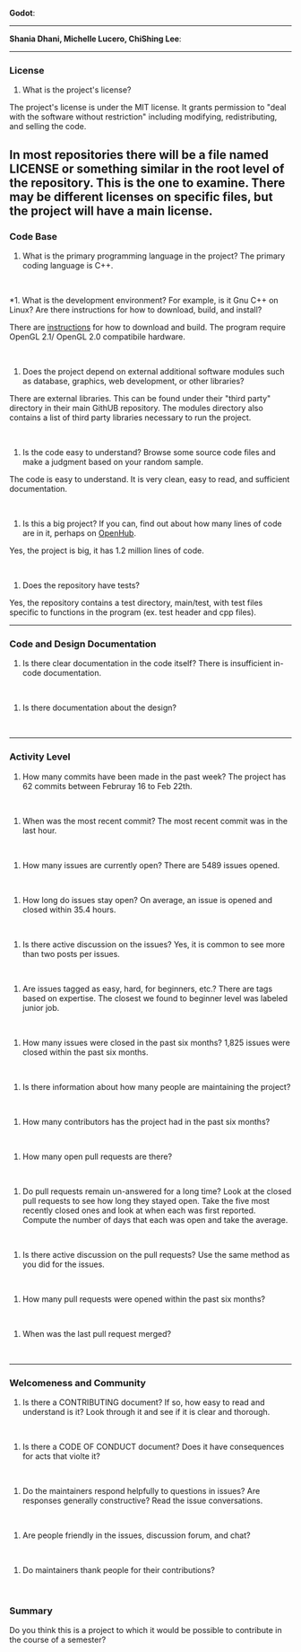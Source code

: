 **Godot**:


---

**Shania Dhani, Michelle Lucero, ChiShing Lee**:


---


### License

1. What is the project's license?

The project's license is under the MIT license. It grants permission to "deal with the software without restriction" including modifying, redistributing, and selling the code. 

In most repositories there will be a file named LICENSE or something similar in
the root level of the repository. This is the one to examine. There may be
different licenses on specific files, but the project will have a main license.
<br>
---

### Code Base


1. What is the primary programming language in the project?
The primary coding language is C++.

<br>


*1. What is the development environment? For example, is it Gnu C++ on Linux?
Are there instructions for how to download, build, and install?

There are [instructions](https://godotengine.org/download/linux) for how to download and build. The program require OpenGL 2.1/ OpenGL 2.0 compatibile hardware. 

<br>

1. Does the project depend on external additional software modules such as
database,  graphics, web development, or other libraries?

There are external libraries. This can be found under their "third party" directory in their main GithUB repository. The modules directory also contains a list of third party libraries necessary to run the project.

<br>

1. Is the code easy to understand? Browse some source code files and make
a judgment based on your random sample.

The code is easy to understand. It is very clean, easy to read, and sufficient documentation.

<br>

1. Is this a big project? If you can, find out about how many lines of code
are in it, perhaps on [OpenHub](https://www.openhub.net/).

Yes, the project is big, it has 1.2 million lines of code.

<br>


1. Does the repository have tests?

Yes, the repository contains a test directory, main/test, with test files specific to functions in the program (ex. test header and cpp files).
<br>


---

### Code and Design Documentation
1. Is there clear documentation in the code itself?
There is insufficient in-code documentation.

<br>


1. Is there documentation about the design?
[](https://docs.godotengine.org/en/3.2/)
<br>


---


### Activity Level


1. How many commits have been made in the past week?
The project has 62 commits between Februray 16 to Feb 22th.  
<br>

1. When was the most recent commit?
The most recent commit was in the last hour.
<br>

1. How many issues are currently open?
There are 5489 issues opened.
<br>

1. How long do issues stay open?
On average, an issue is opened and closed within 35.4 hours.

<br>

1. Is there active discussion on the issues?
Yes, it is common to see more than two posts per issues.
<br>

1. Are issues tagged as easy, hard, for beginners, etc.?
There are tags based on expertise. The closest we found to beginner level was labeled junior job.
<br>

1. How many issues were closed in the past six months?
1,825 issues were closed within the past six months.
<br>


1. Is there information about how many people are maintaining the project?
<br>

1. How many contributors has the project had in the past six months?
<br>


1. How many open pull requests are there?
<br>

1. Do pull requests remain un-answered for a long time?
Look at the closed pull requests to see how long they stayed open.
Take the five most recently closed ones and look at when each was first reported.
Compute the number of days that each was open and take the average.
<br>

1. Is there active discussion on the pull requests?
Use the same method as you did for the issues.
<br>

1. How many pull requests were opened within the past six months?
<br>


1. When was the last  pull request  merged?
<br>

---
### Welcomeness and Community

1. Is there a CONTRIBUTING document? If so, how easy to read and understand is it?
Look through it and see if it is clear and thorough.
<br>

1. Is there a CODE OF CONDUCT document? Does it have consequences for acts that
violte it?
<br>

1. Do the maintainers respond helpfully to questions in issues?
Are responses generally constructive?
Read the issue conversations.
<br>

1. Are people friendly in the issues, discussion forum, and chat?
<br>

1. Do maintainers thank people for their contributions?
<br>

### Summary
Do you think  this is a project to which it would be possible to contribute in the
course of a semester?
